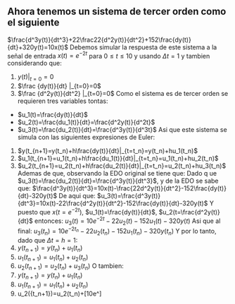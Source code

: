 ## Ahora tenemos un sistema de tercer orden como el siguiente

$\frac{d^3y(t)}{dt^3}+22\frac22{d^2y(t)}{dt^2}+152\frac{dy(t)}{dt}+320y(t)=10x(t)$
Debemos simular la respuesta de este sistema a la señal de entrada $x(t)=e^{-2t}$ para $0 \le t \le 10$ y usando $\Delta t=1$ y tambien considerando que:
1) $y(t) |_{t=0}=0$
2) $\frac {dy(t)}{dt} |_{t=0}=0$
3) $\frac {d^2y(t)}{dt^2} |_{t=0}=0$
Como el sistema es de tercer orden se requieren tres variables tontas:
- $u_1(t)=\frac{dy(t)}{dt}$
- $u_2(t)=\frac{du_1(t)}{dt}=\frac{d^2y(t)}{d^2t}$
- $u_3(t)=\frac{du_2(t)}{dt}=\frac{d^3y(t)}{d^3t}$
Asi que este sistema se simula con las siguientes expresiones de Euler:
1) $y(t_{n+1}=y(t_n)+h\frac{dy(t)}{dt}|_{t=t_n}=y(t_n)+hu_1(t_n)$
2) $u_1(t_{n+1}=u_1(t_n)+h\frac{du_1(t)}{dt}|_{t=t_n}=u_1(t_n)+hu_2(t_n)$
3) $u_2(t_{n+1}=u_2(t_n)+h\frac{du_2(t)}{dt}|_{t=t_n}=u_2(t_n)+hu_3(t_n)$
Ademas de que, observando la EDO original se tiene que:
Dado q ue $u_3(t)=\frac{du_2(t)}{dt}=\frac{d^3y(t)}{dt^3}$, y de la EDO se sabe que:
$\frac{d^3y(t)}{dt^3}=10x(t)-\frac{22d^2y(t)}{dt^2}-152\frac{dy(t)}{dt}-320y(t)$
De aqui que:
$u_3(t)=\frac{d^3y(t)}{dt^3}=10x(t)-22\frac{d^2y(t)}{dt^2}-152\frac{dy(t)}{dt}-320y(t)$
Y puesto que $x(t=e^{-2t})$, $u_1(t)=\frac{dy(t)}{dt}$, $u_2(t=\frac{d^2y(t)}{dt}$ entonces:
$u_3(t)=10e^{-2t}-22u_2(t)-152u_1(t)-320y(t)$
Asi que al final:
$u_3(t_n)=10e^{-2t_n}-22u_2(t_n)-152u_1(t_n)-320y(t_n)$
Y por lo tanto, dado que $\Delta t=h=1$:
1) $y(t_{n+1})=y(t_n)+u_1(t_n)$
2) $u_1(t_{n+1})=u_1(t_n)+u_2(t_n)$
3) $u_2(t_{n+1})=u_2(t_n)+u_3(t_n)$
O tambien:
1) $y(t_{n+1})=y(t_n)+u_1(t_n)$
2) $u_1(t_{n+1})=u_1(t_n)+u_2(t_n)$
3) u_2({t_n+1})=u_2(t_n)+[10e^]